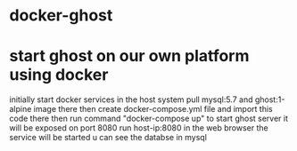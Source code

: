 # docker-ghost
# start ghost on our own platform using docker
initially start docker services in the host system
pull mysql:5.7 and ghost:1-alpine image there
then create docker-compose.yml file and import this code there
then run command "docker-compose up" to start ghost server
it  will be exposed on port 8080
run host-ip:8080 in the web browser
the service will be started
u can see the databse in mysql
